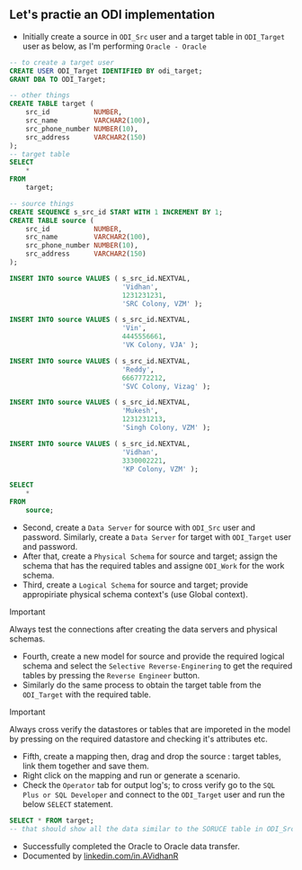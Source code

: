 ## Let's practie an ODI implementation
- Initially create a source in `ODI_Src` user and a target table in `ODI_Target` user as below, as I'm performing `Oracle - Oracle`
```sql
-- to create a target user
CREATE USER ODI_Target IDENTIFIED BY odi_target;
GRANT DBA TO ODI_Target;

-- other things
CREATE TABLE target (
    src_id           NUMBER,
    src_name         VARCHAR2(100),
    src_phone_number NUMBER(10),
    src_address      VARCHAR2(150)
);
-- target table
SELECT
    *
FROM
    target;

-- source things
CREATE SEQUENCE s_src_id START WITH 1 INCREMENT BY 1;
CREATE TABLE source (
    src_id           NUMBER,
    src_name         VARCHAR2(100),
    src_phone_number NUMBER(10),
    src_address      VARCHAR2(150)
);

INSERT INTO source VALUES ( s_src_id.NEXTVAL,
                            'Vidhan',
                            1231231231,
                            'SRC Colony, VZM' );

INSERT INTO source VALUES ( s_src_id.NEXTVAL,
                            'Vin',
                            4445556661,
                            'VK Colony, VJA' );

INSERT INTO source VALUES ( s_src_id.NEXTVAL,
                            'Reddy',
                            6667772212,
                            'SVC Colony, Vizag' );

INSERT INTO source VALUES ( s_src_id.NEXTVAL,
                            'Mukesh',
                            1231231213,
                            'Singh Colony, VZM' );

INSERT INTO source VALUES ( s_src_id.NEXTVAL,
                            'Vidhan',
                            3330002221,
                            'KP Colony, VZM' );

SELECT
    *
FROM
    source;
```
- Second, create a `Data Server` for source with `ODI_Src` user and password. Similarly, create a `Data Server` for target with `ODI_Target` user and password.
- After that, create a `Physical Schema` for source and target; assign the schema that has the required tables and assigne `ODI_Work` for the work schema.
- Third, create a `Logical Schema` for source and target; provide appropiriate physical schema context's (use Global context).

> [!IMPORTANT]
> Always test the connections after creating the data servers and physical schemas.

- Fourth, create a new model for source and provide the required logical schema and select the `Selective Reverse-Enginering` to get the required tables by pressing the `Reverse Engineer` button.
- Similarly do the same process to obtain the target table from the `ODI_Target` with the required table.

> [!IMPORTANT]
> Always cross verify the datastores or tables that are imporeted in the model by pressing on the required datastore and checking it's attributes etc.

- Fifth, create a mapping then, drag and drop the source : target tables, link them together and save them.
- Right click on the mapping and run or generate a scenario.
- Check the `Operator` tab for output log's; to cross verify go to the `SQL Plus or SQL Developer` and connect to the `ODI_Target` user and run the below `SELECT` statement.
```sql
SELECT * FROM target;
-- that should show all the data similar to the SORUCE table in ODI_Src user/schema
```
- Successfully completed the Oracle to Oracle data transfer.
- Documented by [linkedin.com/in.AVidhanR](https://linkedin.com/in.AVidhanR)
